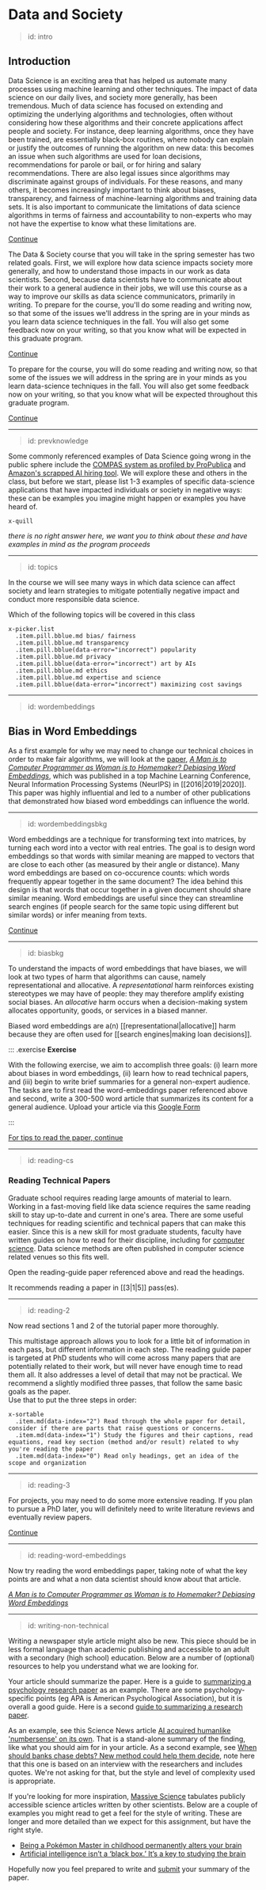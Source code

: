 
# Data and Society

> id: intro
## Introduction

Data Science is an exciting area that has helped us automate many processes using machine learning and other techniques.
The impact of data science on our daily lives, and society more generally, has been tremendous.
Much of data science has focused on extending and optimizing the underlying algorithms and technologies, often without considering how these algorithms and their concrete applications affect people and society.
For instance, deep learning algorithms, once they have been trained, are essentially black-box routines, where nobody can explain or justify the outcomes of running the algorithm on new data: this becomes an issue when such algorithms are used for loan decisions, recommendations for parole or bail, or for hiring and salary recommendations.
There are also legal issues since algorithms may discriminate against groups of individuals.
For these reasons, and many others, it becomes increasingly important to think about biases, transparency, and fairness of machine-learning algorithms and training data sets.
It is also important to communicate the limitations of data science algorithms in terms of fairness and accountability to non-experts who may not have the expertise to know what these limitations are.

[Continue](btn:next)

<!-- should this be more standalone material or is it ok to directly address the class as follows ?-->

The Data & Society course that you will take in the spring semester has two related goals.
First, we will explore how data science impacts society more generally, and how to understand those impacts in our work as data scientists.
Second, because data scientists have to communicate about their work to a general audience in their jobs, we will use this course as a way to improve our skills as data science communicators, primarily in writing.
To prepare for the course, you'll do some reading and writing now, so that some of the issues we'll address in the spring are in your minds as you learn data science techniques in the fall.
You will also get some feedback now on your writing, so that you know what will be expected in this graduate program.

[Continue](btn:next)

To prepare for the course, you will do some reading and writing now, so that some of the issues we will address in the spring are in your minds as you learn data-science techniques in the fall.
You will also get some feedback now on your writing, so that you know what will be expected throughout this graduate program.

[Continue](btn:next)

---
> id: prevknowledge

Some commonly referenced examples of Data Science going wrong in the public sphere include the [COMPAS system as profiled by ProPublica](https://www.propublica.org/article/machine-bias-risk-assessments-in-criminal-sentencing) and [Amazon's scrapped AI hiring tool](https://www.reuters.com/article/us-amazon-com-jobs-automation-insight/amazon-scraps-secret-ai-recruiting-tool-that-showed-bias-against-women-idUSKCN1MK08G).
We will explore these and others in the class, but before we start, please list 1-3 examples of specific data-science applications that have impacted individuals or society in negative ways: these can be examples you imagine might happen or examples you have heard of.

<!--  textbox exercise -->

    x-quill

_there is no right answer here, we want you to think about these and have examples in mind as the program proceeds_

---
> id: topics


In the course we will see many ways in which data science can affect society and learn strategies to mitigate potentially negative impact and conduct more responsible data science.

Which of the following topics will be covered in this class


    x-picker.list
      .item.pill.bblue.md bias/ fairness
      .item.pill.bblue.md transparency
      .item.pill.bblue(data-error="incorrect") popularity
      .item.pill.bblue.md privacy
      .item.pill.bblue(data-error="incorrect") art by AIs
      .item.pill.bblue.md ethics
      .item.pill.bblue.md expertise and science
      .item.pill.bblue(data-error="incorrect") maximizing cost savings


<!-- Should there be more of a transition here?  -->

---
> id: wordembeddings
## Bias in Word Embeddings

As a first example for why we may need to change our technical choices in order to make fair algorithms, we will look at the [paper](gloss:reading), [_A Man is to Computer Programmer as Woman is to Homemaker? Debiasing Word Embeddings_](https://papers.nips.cc/paper/6228-man-is-to-computer-programmer-as-woman-is-to-homemaker-debiasing-word-embeddings.pdf),
which was published in a top Machine Learning Conference, Neural Information Processing Systems (NeurIPS) in [[2016|2019|2020]].
This paper was highly influential and led to a number of other publications that demonstrated how biased word embeddings can influence the world.

---
> id: wordembeddingsbkg

Word embeddings are a technique for transforming text into matrices, by turning each word into a vector with real entries.
The goal is to design word embeddings so that words with similar meaning are mapped to vectors that are close to each other (as measured by their angle or distance).
Many word embeddings are based on co-occurence counts: which words frequently appear together in the same document?
The idea behind this design is that words that occur together in a given document should share similar meaning.
Word embeddings are useful since they can streamline search engines (if people search for the same topic using different but similar words) or infer meaning from texts.

[Continue](btn:next)

 ---
 > id: biasbkg

To understand the impacts of word embeddings that have biases, we will look at two types of harm that algorithms can cause, namely representational and allocative.
A _representational_ harm reinforces existing stereotypes we may have of people: they may therefore amplify existing social biases.
An _allocative_ harm occurs when a decision-making system allocates opportunity, goods, or services in a biased manner.

Biased word embeddings are a(n) [[representational|allocative]] harm because they are often used for [[search engines|making loan decisions]].

::: .exercise
**Exercise**  

With the following exercise, we aim to accomplish three goals: (i) learn more about biases in word embeddings, (ii) learn how to read technical papers, and (iii) begin to write brief summaries for a general non-expert audience.
The tasks are to first read the word-embeddings paper referenced above and second, write a 300-500 word article that summarizes its content for a general audience. Upload your article via this [Google Form](https://forms.gle/G9BRkw9KunZSbyAN9)

:::

[For tips to read the paper, continue](btn:next)

---
> id: reading-cs

### Reading Technical Papers

Graduate school requires reading large amounts of material to learn.
Working in a fast-moving field like data science requires the same reading skill to stay up-to-date and current in one's area.
There are some useful techniques for reading scientific and technical papers that can make this easier.
Since this is a new skill for most graduate students, faculty have written guides on how to read for their discipline, including for [computer science](https://web.stanford.edu/class/ee384m/Handouts/HowtoReadPaper.pdf).
Data science methods are often published in computer science related venues so this fits well.

Open the reading-guide paper referenced above and read the headings.

It recommends reading a paper in [[3|1|5]] pass(es).

---
> id: reading-2

Now read sections 1 and 2 of the tutorial paper more thoroughly.

This multistage approach allows you to look for a little bit of information in each pass, but different information in each step.
The reading guide paper is targeted at PhD students who will come across many papers that are potentially related to their work, but will never have enough time to read them all.
It also addresses a level of detail that may not be practical.
We recommend a slightly modified three passes, that follow the same basic goals as the paper.  
Use that to put the three steps in order:

    x-sortable
      .item.md(data-index="2") Read through the whole paper for detail, consider if there are parts that raise questions or concerns.
      .item.md(data-index="1") Study the figures and their captions, read equations, read key section (method and/or result) related to why you're reading the paper
      .item.md(data-index="0") Read only headings, get an idea of the scope and organization

---
> id: reading-3


For projects, you may need to do some more extensive reading.
If you plan to pursue a PhD later, you will definitely need to write literature reviews and eventually review papers.

[Continue](btn:next)

---
> id: reading-word-embeddings


Now try reading the word embeddings paper, taking note of what the key points are and what a non data scientist should know about that article.

 [_A Man is to Computer Programmer as Woman is to Homemaker? Debiasing Word Embeddings_](https://papers.nips.cc/paper/6228-man-is-to-computer-programmer-as-woman-is-to-homemaker-debiasing-word-embeddings.pdf)


---
> id: writing-non-technical

Writing a newspaper style article might also be new. This piece should be in less formal language than academic publishing and accessible to an adult with a secondary (high school) education. Below are a number of (optional) resources to help you understand what we are looking for.

Your article should summarize the paper.  Here is a guide to [summarizing a psychology research paper](https://depts.washington.edu/psych/files/writing_center/summarizing.pdf) as an example. There are some psychology-specific points (eg APA is American Psychological Association), but it is overall a good guide. Here is a second [guide to summarizing a research paper](https://www.ufv.ca/media/assets/academic-success-centre/handouts/Summarizing-a-Scholarly-Journal-Article-rev2018.pdf).


As an example, see this Science News article [AI acquired humanlike 'numbersense' on its own](https://www.sciencenews.org/article/new-ai-acquired-humanlike-number-sense-its-own). That is a stand-alone summary of the finding, like what you should aim for in your article. As a second example, see [When should banks chase debts? New method could help them decide](https://www.eurekalert.org/pub_releases/2019-07/uota-wsb072519.php), note here that this one is based on an interview with the researchers and includes quotes.  We're not asking for that, but the style and level of complexity used is appropriate.

If you're looking for more inspiration, [Massive Science](https://massivesci.com/) tabulates publicly accessible science articles written by other scientists. Below are a couple of examples you might read to get a feel for the style of writing. These are longer and more detailed than we expect for this assignment, but have the right style.

- [Being a Pokémon Master in childhood permanently alters your brain](https://massivesci.com/articles/pokemon-detective-pikachu-brains-video-games/)
- [Artificial intelligence isn’t a ‘black box.’ It’s a key to studying the brain](https://massivesci.com/articles/artificial-intelligence-human-brain-black-box-algorithm/)

Hopefully now you feel prepared to write and [submit](https://forms.gle/G9BRkw9KunZSbyAN9) your summary of the paper.
